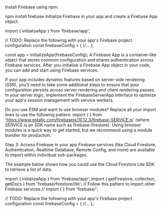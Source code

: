 Install Firebase using npm:


npm install firebase
Initialize Firebase in your app and create a Firebase App object:


import { initializeApp } from 'firebase/app';

// TODO: Replace the following with your app's Firebase project configuration
const firebaseConfig = {
  //...
};

const app = initializeApp(firebaseConfig);
A Firebase App is a container-like object that stores common configuration and shares authentication across Firebase services. After you initialize a Firebase App object in your code, you can add and start using Firebase services.

If your app includes dynamic features based on server-side rendering (SSR), you'll need to take some additional steps to ensure that your configuration persists across server rendering and client rendering passes. In your server logic, implement the FirebaseServerApp interface to optimize your app's session management with service workers.

Do you use ESM and want to use browser modules? Replace all your import lines to use the following pattern:
import { } from 'https://www.gstatic.com/firebasejs/10.12.3/firebase-SERVICE.js'
(where SERVICE is an SDK name such as firebase-firestore).
Using browser modules is a quick way to get started, but we recommend using a module bundler for production.

Step 3: Access Firebase in your app
Firebase services (like Cloud Firestore, Authentication, Realtime Database, Remote Config, and more) are available to import within individual sub-packages.

The example below shows how you could use the Cloud Firestore Lite SDK to retrieve a list of data.


import { initializeApp } from 'firebase/app';
import { getFirestore, collection, getDocs } from 'firebase/firestore/lite';
// Follow this pattern to import other Firebase services
// import { } from 'firebase/<service>';

// TODO: Replace the following with your app's Firebase project configuration
const firebaseConfig = {
  //...
};